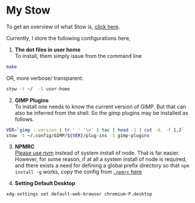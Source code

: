 # My Stow 

To get an overview of what Stow is, [click
here](https://www.gnu.org/software/stow/).

Currently, I store the following configurations here,

1. **The dot files in user home**  
To install, them simply issue from the command line  
```sh
make
```

OR, more verbose/ transparent:  
```sh
stow -t ~/  -S user-home
```

2. **GIMP Plugins**  
To install one needs to know the current version of
GIMP. But that can also be inferred from the shell. So
the gimp plugins may be installed as follows.  
```sh
VER=`gimp --version | tr ' ' '\n' | tac | head -1 | cut -d. -f 1,2`
stow -t ~/.config/GIMP/${VER}/plug-ins -S gimp-plugins
```

3. **NPMRC**  
[Please use nvm](https://github.com/nvm-sh/nvm) instead
of system install of node. That is far easier.  
However, for some reason, if at all a system install of
node is required, and there exists a need for defining
a global prefix directory so that `npm install -g`
works, copy the config from [`.npmrc` here](.npmrc)

4. **Setting Default Desktop**
```sh
xdg-settings set default-web-browser chromium-P.desktop
```
